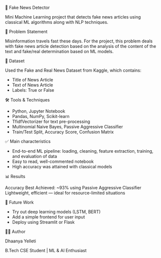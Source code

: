 📘 Fake News Detector

  Mini Machine Learning project that detects fake news articles using classical ML algorithms along with NLP techniques.

🧠 Problem Statement

   Misinformation travels fast these days. For the project, this problem deals with fake news article detection based on the analysis of the content of the text and fake/real determination based on ML models.

📁 Dataset

  Used the Fake and Real News Dataset from Kaggle, which contains:

  * Title of News Article
  * Text of News Article
  * Labels: True or False

🛠️ Tools & Techniques
    
  * Python, Jupyter Notebook
  * Pandas, NumPy, Scikit-learn
  * TfidfVectorizer for text pre-processing
  * Multinomial Naive Bayes, Passive Aggressive Classifier
  * Train/Test Split, Accuracy Score, Confusion Matrix

✅ Main characteristics

  * End-to-end ML pipeline: loading, cleaning, feature extraction, training, and evaluation of data
  * Easy to read, well-commented notebook
  * High accuracy was attained with classical models

📊 Results

  Accuracy Best Achieved: \~93% using Passive Aggressive Classifier
  Lightweight, efficient — ideal for resource-limited situations

🚀 Future Work

  * Try out deep learning models (LSTM, BERT)
  * Add a simple frontend for user input
  * Deploy using Streamlit or Flask

🙋‍♀️ Author

  Dhaanya Yelleti
  
  B.Tech CSE Student | ML & AI Enthusiast
